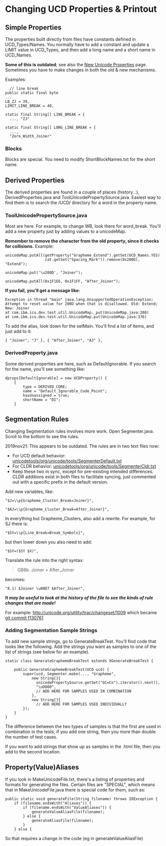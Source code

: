 # Changing UCD Properties & Printout

## Simple Properties

The properties built directly from files have constants defined in
UCD_Types/Names. You normally have to add a constant and update a LIMIT value in
UCD_Types, and then add a long name and a short name in UCD_Names.

**Some of this is outdated**; see also the [New Unicode Properties](newunicodeproperties.md) page.
Sometimes you have to make changes in both the old & new mechanisms.

Examples:

```
  // line break
public static final byte
...
LB_ZJ = 39,
LIMIT_LINE_BREAK = 40,

static final String[] LINE_BREAK = {
  ..., "ZJ"

static final String[] LONG_LINE_BREAK = {
  ...,
  "Zero_Width_Joiner"
```

### Blocks

Blocks are special. You need to modify ShortBlockNames.txt for the short name.

## Derived Properties

The derived properties are found in a couple of places (history...),
DerivedProperties.java and ToolUnicodePropertySource.java. Easiest way to find
them is to search the /UCD/ directory for a word in the property name.

### ToolUnicodePropertySource.java

Most are here. For example, to change WB, look there for word_break. You'll add
a new property just by adding values to a unicodeMap.

**Remember to remove the character from the old property, since it checks for
collisions.** Example:

```
unicodeMap.putAll(getProperty("Grapheme_Extend").getSet(UCD_Names.YES).addAll(
                  cat.getSet("Spacing_Mark")).remove(0x200D), "Extend");

unicodeMap.put('\u200D', "Joiner");

unicodeMap.putAll(0x1F1E6, 0x1F1FF, "After_Joiner");
```

**If you fail, you'll get a message like:**

```
Exception in thread "main" java.lang.UnsupportedOperationException: Attempt to reset value for 200D when that is disallowed. Old: Extend; New: Joiner
at com.ibm.icu.dev.test.util.UnicodeMap._put(UnicodeMap.java:280)
at com.ibm.icu.dev.test.util.UnicodeMap.put(UnicodeMap.java:376)
```

To add the alias, look down for the setMain. You'll find a list of items, and
just add to it:
```
{ "Joiner", "J" }, { "After_Joiner", "AJ" },
```

### DerivedProperty.java

Some derived properties are here, such as DefaultIgnorable. If you search for
the name, you'll see something like:
```
dprops[DefaultIgnorable] = new UCDProperty() {
    {
        type = DERIVED_CORE;
        name = "Default_Ignorable_Code_Point";
        hasUnassigned = true;
        shortName = "DI";
    }
```

## Segmentation Rules

Changing Segmentation rules involves more work. Open Segmenter.java. Scroll to
the bottom to see the rules.

2019nov21: This appears to be outdated. The rules are in two text files now:

*   For UCD default behavior:
    [unicodetools/org/unicode/tools/SegmenterDefault.txt](https://github.com/unicode-org/unicodetools/blob/main/unicodetools/org/unicode/tools/SegmenterDefault.txt)
*   For CLDR behavior:
    [unicodetools/org/unicode/tools/SegmenterCldr.txt](https://github.com/unicode-org/unicodetools/blob/main/unicodetools/org/unicode/tools/SegmenterCldr.txt)
*   Keep these two in sync, except for pre-existing intended differences. CLDR
    additions exist in both files to facilitate syncing, just commented out with
    a specific prefix in the default version.

Add new variables, like:
```
"$J=\\p{Grapheme_Cluster_Break=Joiner}",

"$AJ=\\p{Grapheme_Cluster_Break=After_Joiner}",
```

In everything but Grapheme_Clusters, also add a rewrite. For example, for SJ
there is:
```
"$SY=\\p{Line_Break=Break_Symbols}",
```

but then lower down you also need to add:
```
"$SY=($SY $X)",
```

Translate the rule into the right syntax:

> GB8b. Joiner × After_Joiner

becomes:
```
"8.1) $Joiner \u00D7 $After_Joiner",
```

***It may be useful to look at the history of the file to see the kinds
of rule changes that are made!***

For example: http://unicode.org/utility/trac/changeset/1009 which became [git commit f130761](https://github.com/unicode-org/unicodetools/commit/f130761d01fb52cd52b44e33a6dce2ad73a846de)

### Adding Segmentation Sample Strings

To add new sample strings, go to GenerateBreakTest. You'll find code that looks
like the following. Add the strings you want as samples to one of the list of
strings (see below for an example).
```
static class GenerateGraphemeBreakTest extends XGenerateBreakTest {

    public GenerateGraphemeBreakTest(UCD ucd) {
        super(ucd, Segmenter.make(..., "Grapheme",
            new String[]{
              unicodePropertySource.getSet("GC=Cn").iterator().next(),
              "\uD800",
              // ADD HERE FOR SAMPLES USED IN COMBINATION
            }, 
            new String[]{
              // ADD HERE FOR SAMPLES USED INDIVIDUALLY
        });
    } 
}
```

The difference between the two types of samples is that the first are used in
combination in the tests; if you add one string, then you more than double the
number of test cases.

If you want to add strings that show up as samples in the .html file, then you
add to the second location.

## Property(Value)Aliases

If you look in MakeUnicodeFile.txt, there's a listing of properties and formats
for generating the files. Certain files are "SPECIAL", which means that in
MakeUnicodeFile.java there is special code for them, such as:
```
public static void generateFile(String filename) throws IOException {
    if (filename.endsWith("Aliases")) {
        if (filename.endsWith("ValueAliases")) {
            generateValueAliasFile(filename);
        } else {
            generateAliasFile(filename);
        }
    } else {
```

So that requires a change in the code (eg in generateValueAliasFile)
